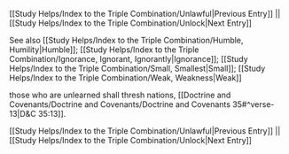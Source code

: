 [[Study Helps/Index to the Triple Combination/Unlawful|Previous Entry]]  ||  [[Study Helps/Index to the Triple Combination/Unlock|Next Entry]]

 See also [[Study Helps/Index to the Triple Combination/Humble, Humility|Humble]]; [[Study Helps/Index to the Triple Combination/Ignorance, Ignorant, Ignorantly|Ignorance]]; [[Study Helps/Index to the Triple Combination/Small, Smallest|Small]]; [[Study Helps/Index to the Triple Combination/Weak, Weakness|Weak]]

 those who are unlearned shall thresh nations, [[Doctrine and Covenants/Doctrine and Covenants/Doctrine and Covenants 35#^verse-13|D&C 35:13]].

[[Study Helps/Index to the Triple Combination/Unlawful|Previous Entry]]  ||  [[Study Helps/Index to the Triple Combination/Unlock|Next Entry]]